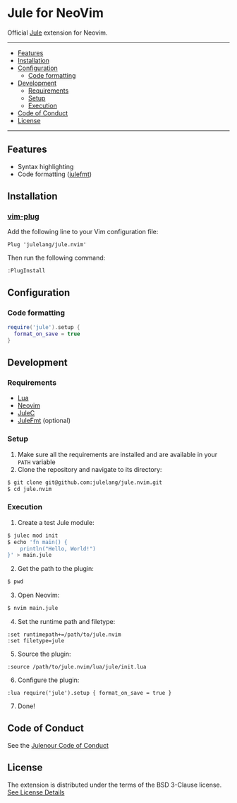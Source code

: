 # Jule for NeoVim
Official [Jule](https://github.com/julelang/jule) extension for Neovim.

___

- [Features](#features)
- [Installation](#installation)
- [Configuration](#configuration)
  - [Code formatting](#code-formatting)
- [Development](#development)
  - [Requirements](#requirements)
  - [Setup](#setup)
  - [Execution](#execution)
- [Code of Conduct](#code-of-conduct)
- [License](#license)

___

## Features
- Syntax highlighting
- Code formatting ([julefmt](https://github.com/julelang/julefmt))

## Installation
### [vim-plug](https://github.com/junegunn/vim-plug)
Add the following line to your Vim configuration file:
```vim
Plug 'julelang/jule.nvim'
```
Then run the following command:
```vim
:PlugInstall
```

## Configuration
### Code formatting
```lua
require('jule').setup {
  format_on_save = true
}
```

## Development
### Requirements
- [Lua](https://www.lua.org)
- [Neovim](https://neovim.io)
- [JuleC](https://github.com/julelang/jule)
- [JuleFmt](https://github.com/julelang/julefmt) (optional)

### Setup
1. Make sure all the requirements are installed and are available in your `PATH` variable
2. Clone the repository and navigate to its directory:
```bash
$ git clone git@github.com:julelang/jule.nvim.git
$ cd jule.nvim
```

### Execution
1. Create a test Jule module:
```bash
$ julec mod init
$ echo 'fn main() {
    println("Hello, World!")
}' > main.jule
```
2. Get the path to the plugin:
```bash
$ pwd
```
3. Open Neovim:
```bash
$ nvim main.jule
```
4. Set the runtime path and filetype:
```vim
:set runtimepath+=/path/to/jule.nvim
:set filetype=jule
```
5. Source the plugin:
```vim
:source /path/to/jule.nvim/lua/jule/init.lua
```
6. Configure the plugin:
```vim
:lua require('jule').setup { format_on_save = true }
```
7. Done!

## Code of Conduct
See the [Julenour Code of Conduct](https://jule.dev/code-of-conduct)

## License
The extension is distributed under the terms of the BSD 3-Clause license. <br>
[See License Details](/LICENSE)
